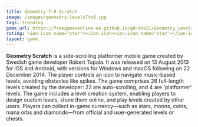 ```yaml
---
title: Geometry 7-8 Scratch
image: /images/geonetry-levels7to8.jpg
tags: trending
game_url: https://freegamesonline-ee.github.io/gd-4to21/Geometry_Levels_7-8.html
rating: <ion-icon name="star"></ion-icon><ion-icon name="star"></ion-icon><ion-icon name="star"></ion-icon><ion-icon name="star"></ion-icon><ion-icon name="star"></ion-icon>
layout: game
---
```



**Geometry Scratch** is a side-scrolling platformer mobile game created by Swedish game developer Robert Topala. It was released on 13 August 2013 for iOS and Android, with versions for Windows and macOS following on 22 December 2014. The player controls an icon to navigate music-based levels, avoiding obstacles like spikes.
The game comprises 26 full-length levels created by the developer: 22 are auto-scrolling, and 4 are 'platformer' levels. The game includes a level creation system, enabling players to design custom levels, share them online, and play levels created by other users. Players can collect in-game currency—such as stars, moons, coins, mana orbs and diamonds—from official and user-generated levels or chests.